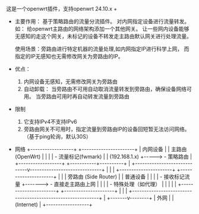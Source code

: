 这是一个openwrt插件，支持openwrt 24.10.x +

- 主要作用：
  基于策略路由的流量分流插件。 对内网指定设备进行流量转发。 如：  给openwrt主路由的网络架构添加一个其他网关。 让一些网内设备能够无感知的走这个网关，未标记的设备不转发走主路由默认网关进行处理流量。

  使用场景：旁路由进行特定机器的流量处理,如内网指定IP进行科学上网， 而指定的IP无感知也无需修改网关为旁路由的IP。
  
- 优点： 
  1. 内网设备无感知，无需修改网关为旁路由
  2. 自动卸载： 当旁路由不可用自动取消流量转发到旁路由，确保设备网络可用。 当旁路由可用时再自动转发流量到旁路由

- 限制
  1. 它支持IPv4不支持IPv6
  2. 旁路由网关不可用时，指定流量到旁路由IP的设备回短暂无法访问网络。（基于ping轮询，默认30S）

- 网络
+------------------+     +----------------------+
|   内网设备       |     |   主路由 (OpenWrt)   |
|                  |     |   - 流量标记(fwmark) |
|  (192.168.1.x)   +----->   - 策略路由         |
+------------------+     +-----------+----------+
                                     |
        +-----------------------------v------------------------------+
        |                                                            |
        |       +----------------------+       +---------------------+ |
        |       | 旁路由 (Side Router) |       | 普通设备            | |
        |       | - 接收标记流量       +-------> - 直接走主路由上网  | |
        |       | - 特殊处理（如代理） |       |                     | |
        |       +----------------------+       +---------------------+ |
        |                                                            |
        +------------------------------------------------------------+
                                     |
                             +-------v--------+
                             |      外网        |
                             |  (Internet)      |
                             +------------------+
                                   
                            